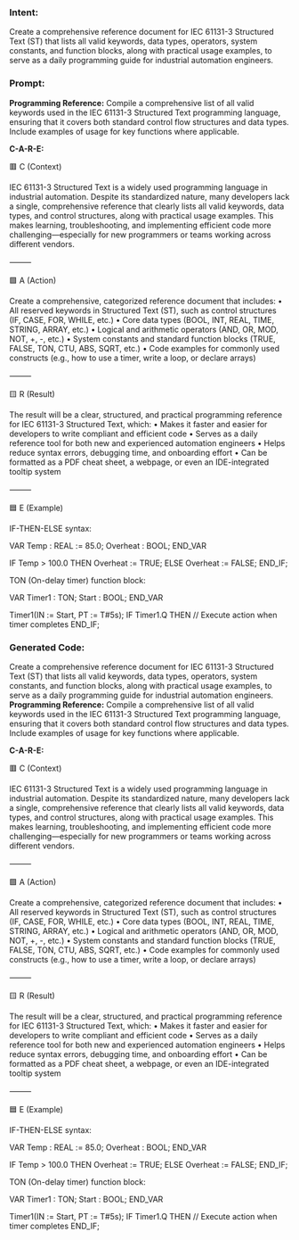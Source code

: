 ### Intent:
Create a comprehensive reference document for IEC 61131-3 Structured Text (ST) that lists all valid keywords, data types, operators, system constants, and function blocks, along with practical usage examples, to serve as a daily programming guide for industrial automation engineers.

### Prompt:
**Programming Reference:**
Compile a comprehensive list of all valid keywords used in the IEC 61131-3 Structured Text programming language, ensuring that it covers both standard control flow structures and data types. Include examples of usage for key functions where applicable.

**C-A-R-E:**

🟥 C (Context)

IEC 61131-3 Structured Text is a widely used programming language in industrial automation. Despite its standardized nature, many developers lack a single, comprehensive reference that clearly lists all valid keywords, data types, and control structures, along with practical usage examples. This makes learning, troubleshooting, and implementing efficient code more challenging—especially for new programmers or teams working across different vendors.

⸻

🟩 A (Action)

Create a comprehensive, categorized reference document that includes:
	•	All reserved keywords in Structured Text (ST), such as control structures (IF, CASE, FOR, WHILE, etc.)
	•	Core data types (BOOL, INT, REAL, TIME, STRING, ARRAY, etc.)
	•	Logical and arithmetic operators (AND, OR, MOD, NOT, +, -, etc.)
	•	System constants and standard function blocks (TRUE, FALSE, TON, CTU, ABS, SQRT, etc.)
	•	Code examples for commonly used constructs (e.g., how to use a timer, write a loop, or declare arrays)

⸻

🟨 R (Result)

The result will be a clear, structured, and practical programming reference for IEC 61131-3 Structured Text, which:
	•	Makes it faster and easier for developers to write compliant and efficient code
	•	Serves as a daily reference tool for both new and experienced automation engineers
	•	Helps reduce syntax errors, debugging time, and onboarding effort
	•	Can be formatted as a PDF cheat sheet, a webpage, or even an IDE-integrated tooltip system

⸻

🟦 E (Example)

IF-THEN-ELSE syntax:

VAR
  Temp : REAL := 85.0;
  Overheat : BOOL;
END_VAR

IF Temp > 100.0 THEN
  Overheat := TRUE;
ELSE
  Overheat := FALSE;
END_IF;

TON (On-delay timer) function block:

VAR
  Timer1 : TON;
  Start  : BOOL;
END_VAR

Timer1(IN := Start, PT := T#5s);
IF Timer1.Q THEN
  // Execute action when timer completes
END_IF;

### Generated Code:
Create a comprehensive reference document for IEC 61131-3 Structured Text (ST) that lists all valid keywords, data types, operators, system constants, and function blocks, along with practical usage examples, to serve as a daily programming guide for industrial automation engineers.
**Programming Reference:**
Compile a comprehensive list of all valid keywords used in the IEC 61131-3 Structured Text programming language, ensuring that it covers both standard control flow structures and data types. Include examples of usage for key functions where applicable.

**C-A-R-E:**

🟥 C (Context)

IEC 61131-3 Structured Text is a widely used programming language in industrial automation. Despite its standardized nature, many developers lack a single, comprehensive reference that clearly lists all valid keywords, data types, and control structures, along with practical usage examples. This makes learning, troubleshooting, and implementing efficient code more challenging—especially for new programmers or teams working across different vendors.

⸻

🟩 A (Action)

Create a comprehensive, categorized reference document that includes:
	•	All reserved keywords in Structured Text (ST), such as control structures (IF, CASE, FOR, WHILE, etc.)
	•	Core data types (BOOL, INT, REAL, TIME, STRING, ARRAY, etc.)
	•	Logical and arithmetic operators (AND, OR, MOD, NOT, +, -, etc.)
	•	System constants and standard function blocks (TRUE, FALSE, TON, CTU, ABS, SQRT, etc.)
	•	Code examples for commonly used constructs (e.g., how to use a timer, write a loop, or declare arrays)

⸻

🟨 R (Result)

The result will be a clear, structured, and practical programming reference for IEC 61131-3 Structured Text, which:
	•	Makes it faster and easier for developers to write compliant and efficient code
	•	Serves as a daily reference tool for both new and experienced automation engineers
	•	Helps reduce syntax errors, debugging time, and onboarding effort
	•	Can be formatted as a PDF cheat sheet, a webpage, or even an IDE-integrated tooltip system

⸻

🟦 E (Example)

IF-THEN-ELSE syntax:

VAR
  Temp : REAL := 85.0;
  Overheat : BOOL;
END_VAR

IF Temp > 100.0 THEN
  Overheat := TRUE;
ELSE
  Overheat := FALSE;
END_IF;

TON (On-delay timer) function block:

VAR
  Timer1 : TON;
  Start  : BOOL;
END_VAR

Timer1(IN := Start, PT := T#5s);
IF Timer1.Q THEN
  // Execute action when timer completes
END_IF;
